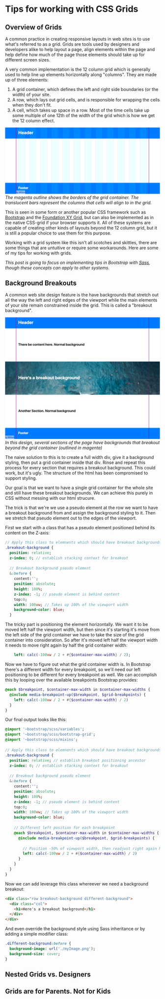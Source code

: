 # Tips for working with CSS Grids

## Overview of Grids

A common practice in creating responsive layouts in web sites is to use what's referred to as
a grid. Grids are tools used by designers and developers alike to help layout a page, align elements within the page and help define how much of the page those elements should take up for different screen sizes.

A very common implementation is the 12 column grid which is generally used to help line up elements horizontally along "columns". They are made up of three elements:
1. A grid container, which defines the left and right side boundaries (or the width) of your site.
1. A row, which lays out grid cells, and is responsible for wrapping the cells when they don't fit.
1. A cell, which takes up space in a row. Most of the time cells take up some multiple of one 12th of the width of the grid which is how we get the 12 column effect. 


<!-- Take screenshots at 1120 x 480  -->
![Grid container overlay figure](./figures/grid_container_overlays.png)*The magenta outline shows the borders of the grid container. The translucent bars represent the columns that cells will align to in the grid.*

This is seen in some form or another popular CSS framework such as [Bootstrap](https://getbootstrap.com/docs/4.0/layout/grid/) and the [Foundation XY Grid](https://foundation.zurb.com/sites/docs/xy-grid.html), but can also be implemented as in the native CSS-grid if your browser supports it. All of these systems are capable of creating other kinds of layouts beyond the 12 column grid, but it is still a popular choice to use them for this purpose.

Working with a grid system like this isn't all scotches and skittles, there are some things that are untuitive or require some workarounds. Here are some of my tips for working with grids.

*This post is going to focus on implementing tips in Bootstrap with [Sass](https://sass-lang.com/), though these concepts can apply to other systems.*

## Background Breakouts

A common web site design feature is the have backgrounds that stretch out all the way the left and right edges of the viewport while the main elements of your site remain constrained inside the grid. This is called a "breakout background".

![Breakout background design](./figures/breakoutbackground_container.png)*In this design, several sections of the page have backgrounds that breakout beyond the grid container (outlined in magenta)*

The naive solution to this is to create a full width div, give it a background styling, then put a grid container inside that div. Rinse and repeat this process for every section that requires a breakout background. This could work, but it's ugly. The structure of the html has been compromised to support styling.

Our goal is that we want to have a single grid container for the whole site and still have these breakout backgrounds. We can achieve this purely in CSS without messing with our html strucure.

The trick is that we're we use a pseudo element at the row we want to have a breakout background from and assign the background styling to it. Then we stretch that pseudo element out to the edges of the viewport. 

First we start with a class that has a pseudo element positioned behind its content on the Z-axis:
```sass
// Apply this class to elemnents which should have breakout backgrounds
.breakout-background {
  position: relative;
  z-index: 0; // establish stacking context for breakout

  // Breakout background pseudo element
  &:before {
    content:'';
    position: absolute;
    height: 100%;
    z-index: -1; // pseudo element is behind content
    top:0;
    width: 100vw; // Takes up 100% of the viewport width
    background-color: blue;
  }
```
The tricky part is positioning the element horizontally. We want it to be moved left half the viewport width, but then since it's starting it's move from the left side of the grid container we have to take the size of the grid container into consideration. So after it's moved left half the viewport width it needs to move right again by half the grid container width:
```sass
    left: calc(-100vw / 2 + #{$container-max-width} / 2);
```
Now we have to figure out what the grid container width is. In Bootstrap there's a different width for every breakpoint, so we'll need our left positioning to be different for every breakpoint as well. We can accomplish this by looping over the available breakpoints Bootstrap provides:
```sass
@each $breakpoint, $container-max-width in $container-max-widths {
  @include media-breakpoint-up($breakpoint, $grid-breakpoints) {
    left: calc(-100vw / 2 + #{$container-max-width} / 2)
  }
}
```

Our final output looks like this:

```sass
@import '~bootstrap/scss/variables';
@import '~bootstrap/scss/bootstrap-grid';
@import '~bootstrap/scss/mixins';

// Apply this class to elemnents which should have breakout backgrounds
.breakout-background {
  position: relative; // establish breakout positioning ancestor
  z-index: 0; // establish stacking context for breakout

  // Breakout background pseudo element
  &:before {
    content:'';
    position: absolute;
    height: 100%;
    z-index: -1; // pseudo element is behind content
    top:0;
    width: 100vw; // Takes up 100% of the viewport width
    background-color: blue;

    // Different left position for each breakpoint
    @each $breakpoint, $container-max-width in $container-max-widths {
      @include media-breakpoint-up($breakpoint, $grid-breakpoints) {

        // Position -50% of viewport width, then readjust right again half the grid container width
        left: calc(-100vw / 2 + #{$container-max-width} / 2)
      }
    }
  }
}
```

Now we can add leverage this class whereever we need a background breakout:
```html
<div class="row breakout-background different-background">
  <div class="col">
    <h1>Here's a breakout background</h1>
  </div>
</div>
```

And even override the background style using Sass inheritance or by adding a simple modifier class:
```sass
.different-background:before {
  background-image: url('./myImage.png');
  background-size: cover;
}
```

## Nested Grids vs. Designers

## Grids are for Parents. Not for Kids